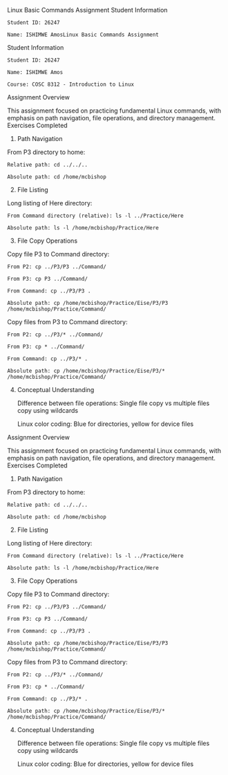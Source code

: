 
Linux Basic Commands Assignment
Student Information

    Student ID: 26247

    Name: ISHIMWE AmosLinux Basic Commands Assignment
Student Information

    Student ID: 26247

    Name: ISHIMWE Amos

    Course: COSC 8312 - Introduction to Linux

Assignment Overview

This assignment focused on practicing fundamental Linux commands, with emphasis on path navigation, file operations, and directory management.
Exercises Completed
1. Path Navigation

From P3 directory to home:

    Relative path: cd ../../..

    Absolute path: cd /home/mcbishop

2. File Listing

Long listing of Here directory:

    From Command directory (relative): ls -l ../Practice/Here

    Absolute path: ls -l /home/mcbishop/Practice/Here

3. File Copy Operations

Copy file P3 to Command directory:

    From P2: cp ../P3/P3 ../Command/

    From P3: cp P3 ../Command/

    From Command: cp ../P3/P3 .

    Absolute path: cp /home/mcbishop/Practice/Eise/P3/P3 /home/mcbishop/Practice/Command/

Copy files from P3 to Command directory:

    From P2: cp ../P3/* ../Command/

    From P3: cp * ../Command/

    From Command: cp ../P3/* .

    Absolute path: cp /home/mcbishop/Practice/Eise/P3/* /home/mcbishop/Practice/Command/

4. Conceptual Understanding

    Difference between file operations: Single file copy vs multiple files copy using wildcards

    Linux color coding: Blue for directories, yellow for device files

Assignment Overview

This assignment focused on practicing fundamental Linux commands, with emphasis on path navigation, file operations, and directory management.
Exercises Completed
1. Path Navigation

From P3 directory to home:

    Relative path: cd ../../..

    Absolute path: cd /home/mcbishop

2. File Listing

Long listing of Here directory:

    From Command directory (relative): ls -l ../Practice/Here

    Absolute path: ls -l /home/mcbishop/Practice/Here

3. File Copy Operations

Copy file P3 to Command directory:

    From P2: cp ../P3/P3 ../Command/

    From P3: cp P3 ../Command/

    From Command: cp ../P3/P3 .

    Absolute path: cp /home/mcbishop/Practice/Eise/P3/P3 /home/mcbishop/Practice/Command/

Copy files from P3 to Command directory:

    From P2: cp ../P3/* ../Command/

    From P3: cp * ../Command/

    From Command: cp ../P3/* .

    Absolute path: cp /home/mcbishop/Practice/Eise/P3/* /home/mcbishop/Practice/Command/

4. Conceptual Understanding

    Difference between file operations: Single file copy vs multiple files copy using wildcards

    Linux color coding: Blue for directories, yellow for device files
